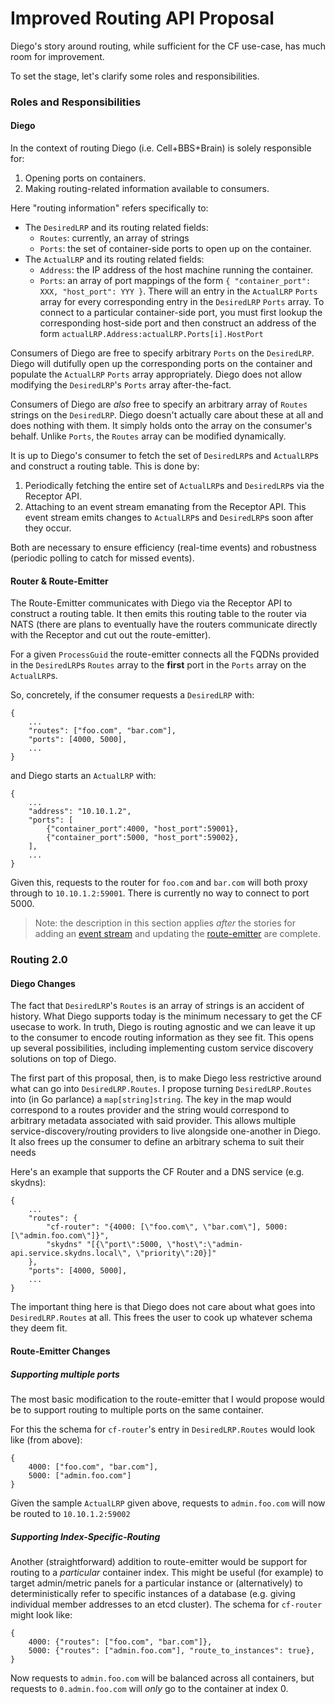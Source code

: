 # Improved Routing API Proposal

Diego's story around routing, while sufficient for the CF use-case, has much room for improvement.

To set the stage, let's clarify some roles and responsibilities.

### Roles and Responsibilities

#### Diego

In the context of routing Diego (i.e. Cell+BBS+Brain) is solely responsible for:

1. Opening ports on containers.
2. Making routing-related information available to consumers.

Here "routing information" refers specifically to:

- The `DesiredLRP` and its routing related fields:
    + `Routes`: currently, an array of strings
    + `Ports`: the set of container-side ports to open up on the container.
- The `ActualLRP` and its routing related fields:
    + `Address`: the IP address of the host machine running the container.
    + `Ports`: an array of port mappings of the form `{ "container_port": XXX, "host_port": YYY }`.  There will an entry in the `ActualLRP` `Ports` array for every corresponding entry in the `DesiredLRP` `Ports` array.  To connect to a particular container-side port, you must first lookup the corresponding host-side port and then construct an address of the form `actualLRP.Address:actualLRP.Ports[i].HostPort`

Consumers of Diego are free to specify arbitrary `Ports` on the `DesiredLRP`.  Diego will dutifully open up the corresponding ports on the container and populate the `ActualLRP` `Ports` array appropriately.  Diego does not allow modifying the `DesiredLRP`'s `Ports` array after-the-fact.

Consumers of Diego are *also* free to specify an arbitrary array of `Routes` strings on the `DesiredLRP`.  Diego doesn't actually care about these at all and does nothing with them.  It simply holds onto the array on the consumer's behalf.  Unlike `Ports`, the `Routes` array can be modified dynamically.

It is up to Diego's consumer to fetch the set of `DesiredLRP`s and `ActualLRP`s and construct a routing table.  This is done by:

1. Periodically fetching the entire set of `ActualLRP`s and `DesiredLRP`s via the Receptor API.
2. Attaching to an event stream emanating from the Receptor API.  This event stream emits changes to `ActualLRP`s and `DesiredLRP`s soon after they occur.

Both are necessary to ensure efficiency (real-time events) and robustness (periodic polling to catch for missed events).

#### Router & Route-Emitter

The Route-Emitter communicates with Diego via the Receptor API to construct a routing table.  It then emits this routing table to the router via NATS (there are plans to eventually have the routers communicate directly with the Receptor and cut out the route-emitter).

For a given `ProcessGuid` the route-emitter connects all the FQDNs provided in the `DesiredLRP`s `Routes` array to the **first** port in the `Ports` array on the `ActualLRP`s.

So, concretely, if the consumer requests a `DesiredLRP` with:

```
{
    ...
    "routes": ["foo.com", "bar.com"],
    "ports": [4000, 5000],
    ...
}

```

and Diego starts an `ActualLRP` with:
```
{
    ...
    "address": "10.10.1.2",
    "ports": [
        {"container_port":4000, "host_port":59001},
        {"container_port":5000, "host_port":59002},
    ],
    ...
}
```

Given this, requests to the router for `foo.com` and `bar.com` will both proxy through to `10.10.1.2:59001`.  There is currently no way to connect to port 5000.

> Note: the description in this section applies *after* the stories for adding an [event stream](https://www.pivotaltracker.com/story/show/84607000) and updating the [route-emitter](https://www.pivotaltracker.com/story/show/84607028) are complete.


### Routing 2.0

#### Diego Changes

The fact that `DesiredLRP`'s `Routes` is an array of strings is an accident of history.  What Diego supports today is the minimum necessary to get the CF usecase to work.  In truth, Diego is routing agnostic and we can leave it up to the consumer to encode routing information as they see fit.  This opens up several possibilities, including implementing custom service discovery solutions on top of Diego.

The first part of this proposal, then, is to make Diego less restrictive around what can go into `DesiredLRP.Routes`.  I propose turning `DesiredLRP.Routes` into (in Go parlance) a `map[string]string`.  The key in the map would correspond to a routes provider and the string would correspond to arbitrary metadata associated with said provider.  This allows multiple service-discovery/routing providers to live alongside one-another in Diego.  It also frees up the consumer to define an arbitrary schema to suit their needs

Here's an example that supports the CF Router and a DNS service (e.g. skydns):

```
{
    ...
    "routes": {
        "cf-router": "{4000: [\"foo.com\", \"bar.com\"], 5000: [\"admin.foo.com\"]}",
        "skydns" "[{\"port\":5000, \"host\":\"admin-api.service.skydns.local\", \"priority\":20}]"
    },
    "ports": [4000, 5000],
    ...
}
```

The important thing here is that Diego does not care about what goes into  `DesiredLRP.Routes` at all.  This frees the user to cook up whatever schema they deem fit.

#### Route-Emitter Changes

##### Supporting multiple ports

The most basic modification to the route-emitter that I would propose would be to support routing to multiple ports on the same container.

For this the schema for `cf-router`'s entry in `DesiredLRP.Routes` would look like (from above):

```
{
    4000: ["foo.com", "bar.com"],
    5000: ["admin.foo.com"]
}
```

Given the sample `ActualLRP` given above, requests to `admin.foo.com` will now be routed to `10.10.1.2:59002`

##### Supporting Index-Specific-Routing

Another (straightforward) addition to route-emitter would be support for routing to a *particular* container index.  This might be useful (for example) to target admin/metric panels for a particular instance or (alternatively) to deterministically refer to specific instances of a database (e.g. giving individual member addresses to an etcd cluster).  The schema for `cf-router` might look like:

```
{
    4000: {"routes": ["foo.com", "bar.com"]},
    5000: {"routes": ["admin.foo.com"], "route_to_instances": true},
}
```

Now requests to `admin.foo.com` will be balanced across all containers, but requests to `0.admin.foo.com` will *only* go to the container at index 0.
